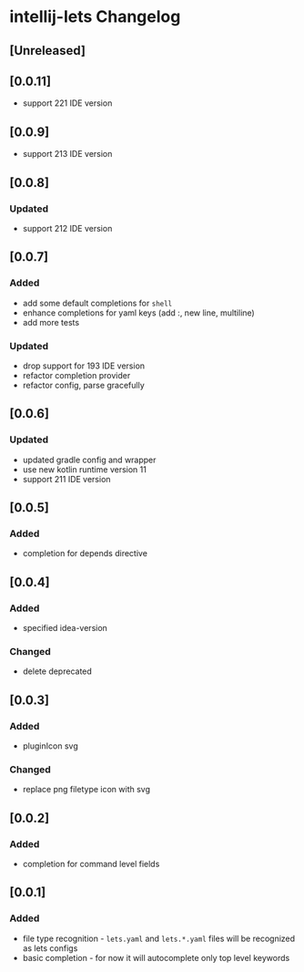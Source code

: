 <!-- Keep a Changelog guide -> https://keepachangelog.com -->

# intellij-lets Changelog

## [Unreleased]
## [0.0.11]
- support 221 IDE version

## [0.0.9]
- support 213 IDE version

## [0.0.8]
### Updated
- support 212 IDE version

## [0.0.7]
### Added
- add some default completions for `shell`
- enhance completions for yaml keys (add :, new line, multiline)
- add more tests
### Updated
- drop support for 193 IDE version
- refactor completion provider
- refactor config, parse gracefully

## [0.0.6]
### Updated
- updated gradle config and wrapper
- use new kotlin runtime version 11
- support 211 IDE version

## [0.0.5]
### Added
- completion for depends directive

## [0.0.4]
### Added
- specified idea-version
### Changed
- delete deprecated

## [0.0.3]
### Added
- pluginIcon svg
### Changed
- replace png filetype icon with svg

## [0.0.2]
### Added
- completion for command level fields

## [0.0.1]
### Added
- file type recognition - `lets.yaml` and `lets.*.yaml` files will be recognized as lets configs
- basic completion - for now it will autocomplete only top level keywords
